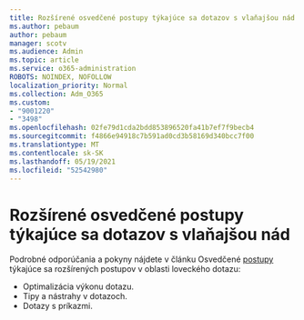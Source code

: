 ```yaml
---
title: Rozšírené osvedčené postupy týkajúce sa dotazov s vlaňajšou nád
ms.author: pebaum
author: pebaum
manager: scotv
ms.audience: Admin
ms.topic: article
ms.service: o365-administration
ROBOTS: NOINDEX, NOFOLLOW
localization_priority: Normal
ms.collection: Adm_O365
ms.custom:
- "9001220"
- "3498"
ms.openlocfilehash: 02fe79d1cda2bdd853896520fa41b7ef7f9becb4
ms.sourcegitcommit: f4866e94918c7b591ad0cd3b58169d340bcc7f00
ms.translationtype: MT
ms.contentlocale: sk-SK
ms.lasthandoff: 05/19/2021
ms.locfileid: "52542980"
---
```

# <a name="advanced-hunting-query-best-practices"></a>Rozšírené osvedčené postupy týkajúce sa dotazov s vlaňajšou nád

Podrobné odporúčania a pokyny nájdete v článku Osvedčené [postupy](/windows/security/threat-protection/microsoft-defender-atp/advanced-hunting-best-practices#optimize-query-performance) týkajúce sa rozšírených postupov v oblasti loveckého dotazu:
- Optimalizácia výkonu dotazu.
- Tipy a nástrahy v dotazoch.
- Dotazy s príkazmi.


